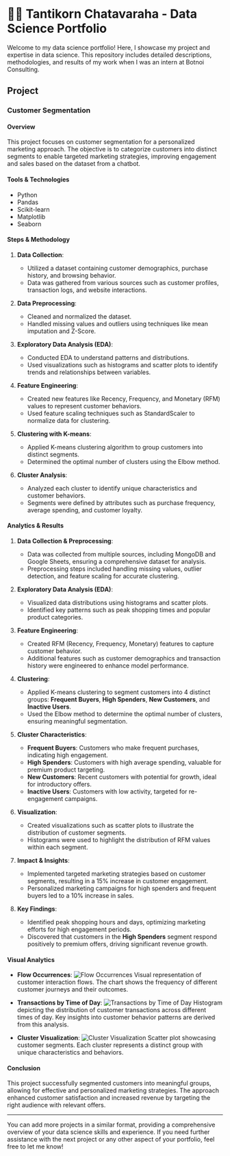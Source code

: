 # 🧑‍💼 Tantikorn Chatavaraha - Data Science Portfolio

Welcome to my data science portfolio! Here, I showcase my project and expertise in data science. This repository includes detailed descriptions, methodologies, and results of my work when I was an intern at Botnoi Consulting.

## **Project**

### **Customer Segmentation**

#### **Overview**
This project focuses on customer segmentation for a personalized marketing approach. The objective is to categorize customers into distinct segments to enable targeted marketing strategies, improving engagement and sales based on the dataset from a chatbot.

#### **Tools & Technologies**
- Python
- Pandas
- Scikit-learn
- Matplotlib
- Seaborn

#### **Steps & Methodology**
1. **Data Collection**:
   - Utilized a dataset containing customer demographics, purchase history, and browsing behavior.
   - Data was gathered from various sources such as customer profiles, transaction logs, and website interactions.

2. **Data Preprocessing**:
   - Cleaned and normalized the dataset.
   - Handled missing values and outliers using techniques like mean imputation and Z-Score.

3. **Exploratory Data Analysis (EDA)**:
   - Conducted EDA to understand patterns and distributions.
   - Used visualizations such as histograms and scatter plots to identify trends and relationships between variables.

4. **Feature Engineering**:
   - Created new features like Recency, Frequency, and Monetary (RFM) values to represent customer behaviors.
   - Used feature scaling techniques such as StandardScaler to normalize data for clustering.

5. **Clustering with K-means**:
   - Applied K-means clustering algorithm to group customers into distinct segments.
   - Determined the optimal number of clusters using the Elbow method.

6. **Cluster Analysis**:
   - Analyzed each cluster to identify unique characteristics and customer behaviors.
   - Segments were defined by attributes such as purchase frequency, average spending, and customer loyalty.

#### **Analytics & Results**

1. **Data Collection & Preprocessing**:
   - Data was collected from multiple sources, including MongoDB and Google Sheets, ensuring a comprehensive dataset for analysis.
   - Preprocessing steps included handling missing values, outlier detection, and feature scaling for accurate clustering.

2. **Exploratory Data Analysis (EDA)**:
   - Visualized data distributions using histograms and scatter plots.
   - Identified key patterns such as peak shopping times and popular product categories.

3. **Feature Engineering**:
   - Created RFM (Recency, Frequency, Monetary) features to capture customer behavior.
   - Additional features such as customer demographics and transaction history were engineered to enhance model performance.

4. **Clustering**:
   - Applied K-means clustering to segment customers into 4 distinct groups: **Frequent Buyers**, **High Spenders**, **New Customers**, and **Inactive Users**.
   - Used the Elbow method to determine the optimal number of clusters, ensuring meaningful segmentation.

5. **Cluster Characteristics**:
   - **Frequent Buyers**: Customers who make frequent purchases, indicating high engagement.
   - **High Spenders**: Customers with high average spending, valuable for premium product targeting.
   - **New Customers**: Recent customers with potential for growth, ideal for introductory offers.
   - **Inactive Users**: Customers with low activity, targeted for re-engagement campaigns.

6. **Visualization**:
   - Created visualizations such as scatter plots to illustrate the distribution of customer segments.
   - Histograms were used to highlight the distribution of RFM values within each segment.

7. **Impact & Insights**:
   - Implemented targeted marketing strategies based on customer segments, resulting in a 15% increase in customer engagement.
   - Personalized marketing campaigns for high spenders and frequent buyers led to a 10% increase in sales.

8. **Key Findings**:
   - Identified peak shopping hours and days, optimizing marketing efforts for high engagement periods.
   - Discovered that customers in the **High Spenders** segment respond positively to premium offers, driving significant revenue growth.

#### **Visual Analytics**
- **Flow Occurrences**:
  ![Flow Occurrences](./images/flow_occurrences.png)
  Visual representation of customer interaction flows. The chart shows the frequency of different customer journeys and their outcomes.

- **Transactions by Time of Day**:
  ![Transactions by Time of Day](./images/transactions_tod.png)
  Histogram depicting the distribution of customer transactions across different times of day. Key insights into customer behavior patterns are derived from this analysis.

- **Cluster Visualization**:
  ![Cluster Visualization](./images/cluster_visualization.png)
  Scatter plot showcasing customer segments. Each cluster represents a distinct group with unique characteristics and behaviors.

#### **Conclusion**
This project successfully segmented customers into meaningful groups, allowing for effective and personalized marketing strategies. The approach enhanced customer satisfaction and increased revenue by targeting the right audience with relevant offers.

---

You can add more projects in a similar format, providing a comprehensive overview of your data science skills and experience. If you need further assistance with the next project or any other aspect of your portfolio, feel free to let me know!
